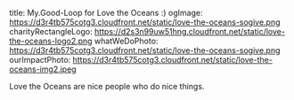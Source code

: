 title: My.Good-Loop for Love the Oceans :)
ogImage: https://d3r4tb575cotg3.cloudfront.net/static/love-the-oceans-sogive.png
charityRectangleLogo: https://d2s3n99uw51hng.cloudfront.net/static/love-the-oceans-logo2.png
whatWeDoPhoto: https://d3r4tb575cotg3.cloudfront.net/static/love-the-oceans-sogive.png
ourImpactPhoto: https://d3r4tb575cotg3.cloudfront.net/static/love-the-oceans-img2.jpeg

Love the Oceans are nice people who do nice things.